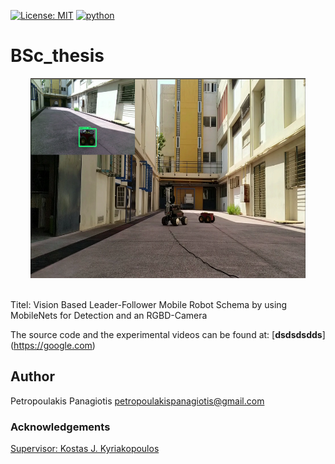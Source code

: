 [![License: MIT](https://img.shields.io/badge/License-MIT-yellow.svg)](https://opensource.org/licenses/MIT)
[![python](https://img.shields.io/badge/python-2.7-blue.svg)](https://www.python.org/downloads/release/python-270/)

# BSc_thesis
<p align="center">
<img src="experiments.png" width="440px" height="320px"> <br /> <br />
</p>

Titel: Vision Based Leader-Follower Mobile Robot Schema by using MobileNets for Detection and an RGBD-Camera

The source code and the experimental videos can be found at: [**dsdsdsdds**] (https://google.com)

## Author
Petropoulakis Panagiotis petropoulakispanagiotis@gmail.com

### Acknowledgements 
[Supervisor: Kostas J. Kyriakopoulos](http://www.controlsystemslab.gr/kkyria/)
   
